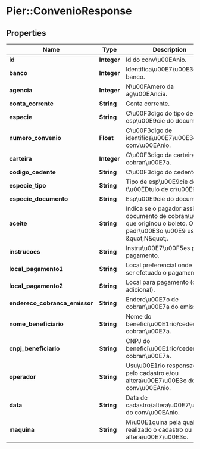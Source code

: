 # Pier::ConvenioResponse

## Properties
Name | Type | Description | Notes
------------ | ------------- | ------------- | -------------
**id** | **Integer** | Id do conv\u00EAnio. | [optional] 
**banco** | **Integer** | Identifica\u00E7\u00E3o do banco. | [optional] 
**agencia** | **Integer** | N\u00FAmero da ag\u00EAncia. | [optional] 
**conta_corrente** | **String** | Conta corrente. | [optional] 
**especie** | **String** | C\u00F3digo do tipo de esp\u00E9cie do documento. | [optional] 
**numero_convenio** | **Float** | C\u00F3digo de identifica\u00E7\u00E3o do conv\u00EAnio. | [optional] 
**carteira** | **Integer** | C\u00F3digo da carteira de cobran\u00E7a. | [optional] 
**codigo_cedente** | **String** | C\u00F3digo do cedente. | [optional] 
**especie_tipo** | **String** | Tipo de esp\u00E9cie de t\u00EDtulo de cr\u00E9dito. | [optional] 
**especie_documento** | **String** | Esp\u00E9cie do documento. | [optional] 
**aceite** | **String** | Indica se o pagador assinou o documento de cobran\u00E7a que originou o boleto. O padr\u00E3o \u00E9 usar \&quot;N\&quot;. | [optional] 
**instrucoes** | **String** | Instru\u00E7\u00F5es para pagamento. | [optional] 
**local_pagamento1** | **String** | Local preferencial onde pode ser efetuado o pagamento. | [optional] 
**local_pagamento2** | **String** | Local para pagamento (campo adicional). | [optional] 
**endereco_cobranca_emissor** | **String** | Endere\u00E7o de cobran\u00E7a do emissor. | [optional] 
**nome_beneficiario** | **String** | Nome do benefici\u00E1rio/cedente da cobran\u00E7a. | [optional] 
**cnpj_beneficiario** | **String** | CNPJ do benefici\u00E1rio/cedente da cobran\u00E7a. | [optional] 
**operador** | **String** | Usu\u00E1rio responsavel pelo cadastro e/ou altera\u00E7\u00E3o do conv\u00EAnio. | [optional] 
**data** | **String** | Data de cadastro/altera\u00E7\u00E3o do conv\u00EAnio. | [optional] 
**maquina** | **String** | M\u00E1quina pela qual foi realizado o cadastro ou altera\u00E7\u00E3o. | [optional] 




